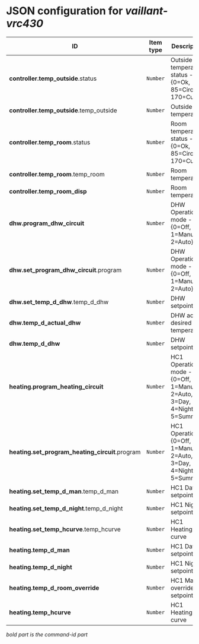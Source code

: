 # JSON configuration for _vaillant-vrc430_

ID                                              | Item type  | Description                                                             
---                                             | ---        | ---                                                                     
**controller.temp_outside**.status              | ``Number`` | Outside temperature status - {0=Ok, 85=Circuit, 170=Cutoff}             
**controller.temp_outside**.temp_outside        | ``Number`` | Outside temperature                                                     
**controller.temp_room**.status                 | ``Number`` | Room temperature status - {0=Ok, 85=Circuit, 170=Cutoff}                
**controller.temp_room**.temp_room              | ``Number`` | Room temperature                                                        
**controller.temp_room_disp**                   | ``Number`` | Room temperature                                                        
**dhw.program_dhw_circuit**                     | ``Number`` | DHW Operation mode - {0=Off, 1=Manual, 2=Auto}                          
**dhw.set_program_dhw_circuit**.program         | ``Number`` | DHW Operation mode - {0=Off, 1=Manual, 2=Auto}                          
**dhw.set_temp_d_dhw**.temp_d_dhw               | ``Number`` | DHW setpoint                                                            
**dhw.temp_d_actual_dhw**                       | ``Number`` | DHW actual desired temperature                                          
**dhw.temp_d_dhw**                              | ``Number`` | DHW setpoint                                                            
**heating.program_heating_circuit**             | ``Number`` | HC1 Operation mode - {0=Off, 1=Manual, 2=Auto, 3=Day, 4=Night, 5=Summer}
**heating.set_program_heating_circuit**.program | ``Number`` | HC1 Operation - {0=Off, 1=Manual, 2=Auto, 3=Day, 4=Night, 5=Summer}     
**heating.set_temp_d_man**.temp_d_man           | ``Number`` | HC1 Day setpoint                                                        
**heating.set_temp_d_night**.temp_d_night       | ``Number`` | HC1 Night setpoint                                                      
**heating.set_temp_hcurve**.temp_hcurve         | ``Number`` | HC1 Heating curve                                                       
**heating.temp_d_man**                          | ``Number`` | HC1 Day setpoint                                                        
**heating.temp_d_night**                        | ``Number`` | HC1 Night setpoint                                                      
**heating.temp_d_room_override**                | ``Number`` | HC1 Manual override setpoint                                            
**heating.temp_hcurve**                         | ``Number`` | HC1 Heating curve                                                       

_bold part is the command-id part_

